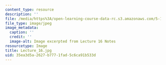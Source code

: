 ```yaml
---
content_type: resource
description: ''
file: /media/https%3A/open-learning-course-data-rc.s3.amazonaws.com/5-111sc-principles-of-chemical-science-fall-2014/35ea3d5a2627b7771fad5c6ca91b533d_Lecture_16.jpg
file_type: image/jpeg
image_metadata:
  caption: ''
  credit: ''
  image-alt: Image excerpted from Lecture 16 Notes
resourcetype: Image
title: Lecture_16.jpg
uid: 35ea3d5a-2627-b777-1fad-5c6ca91b533d
---
```

